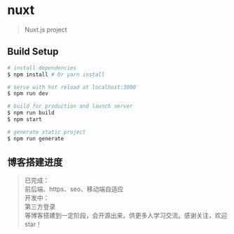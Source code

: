 # nuxt

> Nuxt.js project

## Build Setup

``` bash
# install dependencies
$ npm install # Or yarn install

# serve with hot reload at localhost:3000
$ npm run dev

# build for production and launch server
$ npm run build
$ npm start

# generate static project
$ npm run generate
```

## 博客搭建进度
> 已完成：<br>
   前后端、https、seo、移动端自适应<br>
> 开发中：<br>
   第三方登录<br>
> 等博客搭建到一定阶段，会开源出来，供更多人学习交流。感谢关注，欢迎star！  <br>


